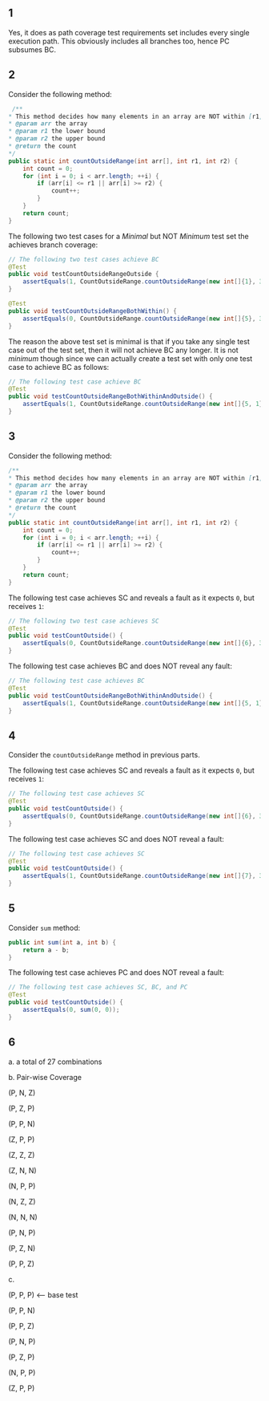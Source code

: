 ## 1
Yes, it does as path coverage test requirements set includes every single execution path. This obviously includes all branches too, hence PC subsumes BC.

## 2

Consider the following method:

```java
 /**
* This method decides how many elements in an array are NOT within [r1, r2].
* @param arr the array
* @param r1 the lower bound
* @param r2 the upper bound
* @return the count
*/
public static int countOutsideRange(int arr[], int r1, int r2) {
    int count = 0;
    for (int i = 0; i < arr.length; ++i) {
        if (arr[i] <= r1 || arr[i] >= r2) {
            count++;
        }
    }
    return count;
}
```

The following two test cases for a _Minimal_ but NOT _Minimum_ test set the achieves branch coverage:

```java
// The following two test cases achieve BC
@Test
public void testCountOutsideRangeOutside {
    assertEquals(1, CountOutsideRange.countOutsideRange(new int[]{1}, 3, 6));
}

@Test
public void testCountOutsideRangeBothWithin() {
    assertEquals(0, CountOutsideRange.countOutsideRange(new int[]{5}, 3, 6));
}
```

The reason the above test set is minimal is that if you take any single test case out of the test set, then it will not achieve BC any longer. It is not _minimum_ though since we can actually create a test set with only one test case to achieve BC as follows:

```java
// The following test case achieve BC
@Test
public void testCountOutsideRangeBothWithinAndOutside() {
    assertEquals(1, CountOutsideRange.countOutsideRange(new int[]{5, 1}, 3, 6));
}
```

## 3

Consider the following method:

```java
/**
* This method decides how many elements in an array are NOT within [r1, r2].
* @param arr the array
* @param r1 the lower bound
* @param r2 the upper bound
* @return the count
*/
public static int countOutsideRange(int arr[], int r1, int r2) {
    int count = 0;
    for (int i = 0; i < arr.length; ++i) {
        if (arr[i] <= r1 || arr[i] >= r2) {
            count++;
        }
    }
    return count;
}
```

The following test case achieves SC and reveals a fault as it expects `0`, but receives `1`:

```java
// The following two test case achieves SC
@Test
public void testCountOutside() {
    assertEquals(0, CountOutsideRange.countOutsideRange(new int[]{6}, 3, 6));
}
```

The following test case achieves BC and does NOT reveal any fault:

```java
// The following test case achieves BC
@Test
public void testCountOutsideRangeBothWithinAndOutside() {
    assertEquals(1, CountOutsideRange.countOutsideRange(new int[]{5, 1}, 3, 6));
}
```


## 4

Consider the `countOutsideRange` method in previous parts. 

The following test case achieves SC and reveals a fault as it expects `0`, but receives `1`:

```java
// The following test case achieves SC
@Test
public void testCountOutside() {
    assertEquals(0, CountOutsideRange.countOutsideRange(new int[]{6}, 3, 6));
}
```

The following test case achieves SC and does NOT reveal a fault:

```java
// The following test case achieves SC
@Test
public void testCountOutside() {
    assertEquals(1, CountOutsideRange.countOutsideRange(new int[]{7}, 3, 6));
}
```

## 5

Consider `sum` method:

```java
public int sum(int a, int b) {
    return a - b;
}
```

The following test case achieves PC and does NOT reveal a fault:

```java
// The following test case achieves SC, BC, and PC
@Test
public void testCountOutside() {
    assertEquals(0, sum(0, 0));
}
```

## 6

a. a total of 27 combinations

b. Pair-wise Coverage


(P, N, Z)

(P, Z, P)

(P, P, N)

(Z, P, P)

(Z, Z, Z)

(Z, N, N)

(N, P, P)

(N, Z, Z)

(N, N, N)

(P, N, P)

(P, Z, N)

(P, P, Z)

c.

(P, P, P) <-- base test

(P, P, N)

(P, P, Z)

(P, N, P)

(P, Z, P)

(N, P, P)

(Z, P, P)

